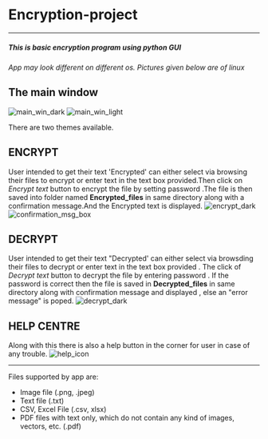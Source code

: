 # Encryption-project
---
##### This is basic encryption program using python GUI 

*App may look different on different os. Pictures given below are of linux*


## The main window
![main_win_dark](https://user-images.githubusercontent.com/126047820/221100275-5784f087-4ad2-41e2-bdf9-1c151dd797d6.png)
![main_win_light](https://user-images.githubusercontent.com/126047820/221100094-dfba1167-b387-4db9-8437-ce6617eb7699.png)


There are two themes available.

## ENCRYPT
User intended to get their text 'Encrypted' can either select via browsing their files to encrypt or enter text in the text box provided.Then click on *Encrypt text*
button to encrypt the file by setting password .The file is then saved into folder named **Encrypted_files** in same directory along with a confirmation message.And 
the Encrypted text is displayed.
![encrypt_dark](https://user-images.githubusercontent.com/126047820/221100526-70a35d91-4159-44d0-93b5-3709361e9984.png)
![confirmation_msg_box](https://user-images.githubusercontent.com/126047820/221100437-58cbc936-9843-43f8-ada3-b6ce40987927.png)



## DECRYPT
User intended to get their text "Decrypted' can either select via browsding their files to decrypt or enter text in the text box provided . The click of *Decrypt text* button to decrypt the file by entering password . If the password is correct then the file is saved in **Decrypted_files** in same directory along with confirmation message and displayed , else an "error message" is poped.
![decrypt_dark](https://user-images.githubusercontent.com/126047820/221100649-46146540-4ed7-4f4f-b8fb-5adf4d9fee9e.png)


## HELP CENTRE
Along with this there is also a help button in the corner for user in case of any trouble.
![help_icon](https://user-images.githubusercontent.com/126047820/221100690-6c23f89c-b42f-4b4d-93dc-d18d2f463f16.png)


---
Files supported by app are:

- Image file (.png, .jpeg)
- Text file (.txt)
- CSV, Excel File (.csv, xlsx)
- PDF files with text only, which do not contain any kind of images, vectors, etc. (.pdf)

